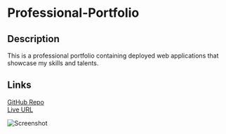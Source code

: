 # Professional-Portfolio

## Description
This is a professional portfolio containing deployed web applications that showcase my skills and talents.

## Links

[GitHub Repo](https://github.com/jeannav/Professional-Portfolio)\
[Live URL](https://jeannav.github.io/Professional-Portfolio/)

![Screenshot](./assets/images/site.jpg)
